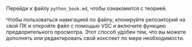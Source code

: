 Перейди к файлу `python_book.md`, чтобы ознакомится с теорией. 

Чтобы пользоваться навигацией по файлу, клонируйте репозиторий на свой ПК и откройте файл с помощью VSC и включите функцию предворительного просмотра. Этот способ удобен тем, что вы можете дополнять или редактировать свой конспект по мере необходимости.  
